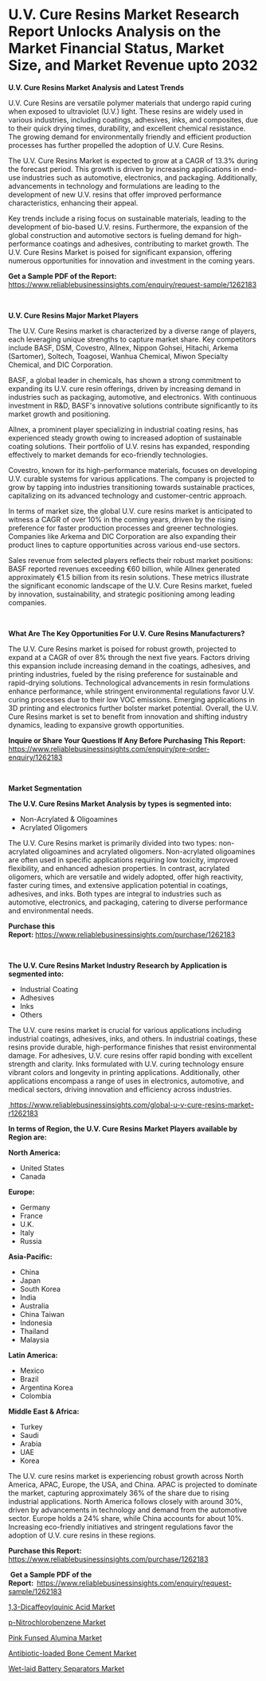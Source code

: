 <p><h1>U.V. Cure Resins Market Research Report Unlocks Analysis on the Market Financial Status, Market Size, and Market Revenue upto 2032</h1></p><p><strong>U.V. Cure Resins Market Analysis and Latest Trends</strong></p>
<p><p>U.V. Cure Resins are versatile polymer materials that undergo rapid curing when exposed to ultraviolet (U.V.) light. These resins are widely used in various industries, including coatings, adhesives, inks, and composites, due to their quick drying times, durability, and excellent chemical resistance. The growing demand for environmentally friendly and efficient production processes has further propelled the adoption of U.V. Cure Resins.</p><p>The U.V. Cure Resins Market is expected to grow at a CAGR of 13.3% during the forecast period. This growth is driven by increasing applications in end-use industries such as automotive, electronics, and packaging. Additionally, advancements in technology and formulations are leading to the development of new U.V. resins that offer improved performance characteristics, enhancing their appeal.</p><p>Key trends include a rising focus on sustainable materials, leading to the development of bio-based U.V. resins. Furthermore, the expansion of the global construction and automotive sectors is fueling demand for high-performance coatings and adhesives, contributing to market growth. The U.V. Cure Resins Market is poised for significant expansion, offering numerous opportunities for innovation and investment in the coming years.</p></p>
<p><strong>Get a Sample PDF of the Report:&nbsp;</strong> <a href="https://www.reliablebusinessinsights.com/enquiry/request-sample/1262183?utm_campaign=97&utm_medium=2&utm_source=Github&utm_content=ia&utm_term=24032025&utm_id=uv-cure-resins">https://www.reliablebusinessinsights.com/enquiry/request-sample/1262183</a></p>
<p>&nbsp;</p>
<p><strong>U.V. Cure Resins Major Market Players</strong></p>
<p><p>The U.V. Cure Resins market is characterized by a diverse range of players, each leveraging unique strengths to capture market share. Key competitors include BASF, DSM, Covestro, Allnex, Nippon Gohsei, Hitachi, Arkema (Sartomer), Soltech, Toagosei, Wanhua Chemical, Miwon Specialty Chemical, and DIC Corporation.</p><p>BASF, a global leader in chemicals, has shown a strong commitment to expanding its U.V. cure resin offerings, driven by increasing demand in industries such as packaging, automotive, and electronics. With continuous investment in R&D, BASF's innovative solutions contribute significantly to its market growth and positioning.</p><p>Allnex, a prominent player specializing in industrial coating resins, has experienced steady growth owing to increased adoption of sustainable coating solutions. Their portfolio of U.V. resins has expanded, responding effectively to market demands for eco-friendly technologies.</p><p>Covestro, known for its high-performance materials, focuses on developing U.V. curable systems for various applications. The company is projected to grow by tapping into industries transitioning towards sustainable practices, capitalizing on its advanced technology and customer-centric approach.</p><p>In terms of market size, the global U.V. cure resins market is anticipated to witness a CAGR of over 10% in the coming years, driven by the rising preference for faster production processes and greener technologies. Companies like Arkema and DIC Corporation are also expanding their product lines to capture opportunities across various end-use sectors.</p><p>Sales revenue from selected players reflects their robust market positions: BASF reported revenues exceeding €60 billion, while Allnex generated approximately €1.5 billion from its resin solutions. These metrics illustrate the significant economic landscape of the U.V. Cure Resins market, fueled by innovation, sustainability, and strategic positioning among leading companies.</p></p>
<p>&nbsp;</p>
<p><strong>What Are The Key Opportunities For U.V. Cure Resins Manufacturers?</strong></p>
<p><p>The U.V. Cure Resins market is poised for robust growth, projected to expand at a CAGR of over 8% through the next five years. Factors driving this expansion include increasing demand in the coatings, adhesives, and printing industries, fueled by the rising preference for sustainable and rapid-drying solutions. Technological advancements in resin formulations enhance performance, while stringent environmental regulations favor U.V. curing processes due to their low VOC emissions. Emerging applications in 3D printing and electronics further bolster market potential. Overall, the U.V. Cure Resins market is set to benefit from innovation and shifting industry dynamics, leading to expansive growth opportunities.</p></p>
<p><strong>Inquire or Share Your Questions If Any Before Purchasing This Report:</strong> <a href="https://www.reliablebusinessinsights.com/enquiry/pre-order-enquiry/1262183?utm_campaign=97&utm_medium=2&utm_source=Github&utm_content=ia&utm_term=24032025&utm_id=uv-cure-resins">https://www.reliablebusinessinsights.com/enquiry/pre-order-enquiry/1262183</a></p>
<p>&nbsp;</p>
<p><strong>Market Segmentation</strong></p>
<p><strong>The U.V. Cure Resins Market Analysis by types is segmented into:</strong></p>
<p><ul><li>Non-Acrylated & Oligoamines</li><li>Acrylated Oligomers</li></ul></p>
<p><p>The U.V. Cure Resins market is primarily divided into two types: non-acrylated oligoamines and acrylated oligomers. Non-acrylated oligoamines are often used in specific applications requiring low toxicity, improved flexibility, and enhanced adhesion properties. In contrast, acrylated oligomers, which are versatile and widely adopted, offer high reactivity, faster curing times, and extensive application potential in coatings, adhesives, and inks. Both types are integral to industries such as automotive, electronics, and packaging, catering to diverse performance and environmental needs.</p></p>
<p><strong>Purchase this Report:&nbsp;</strong><a href="https://www.reliablebusinessinsights.com/purchase/1262183?utm_campaign=97&utm_medium=2&utm_source=Github&utm_content=ia&utm_term=24032025&utm_id=uv-cure-resins">https://www.reliablebusinessinsights.com/purchase/1262183</a></p>
<p>&nbsp;</p>
<p><strong>The U.V. Cure Resins Market Industry Research by Application is segmented into:</strong></p>
<p><ul><li>Industrial Coating</li><li>Adhesives</li><li>Inks</li><li>Others</li></ul></p>
<p><p>The U.V. cure resins market is crucial for various applications including industrial coatings, adhesives, inks, and others. In industrial coatings, these resins provide durable, high-performance finishes that resist environmental damage. For adhesives, U.V. cure resins offer rapid bonding with excellent strength and clarity. Inks formulated with U.V. curing technology ensure vibrant colors and longevity in printing applications. Additionally, other applications encompass a range of uses in electronics, automotive, and medical sectors, driving innovation and efficiency across industries.</p></p>
<p><a href="https://www.reliablebusinessinsights.com/global-u-v-cure-resins-market-r1262183?utm_campaign=97&utm_medium=2&utm_source=Github&utm_content=ia&utm_term=24032025&utm_id=uv-cure-resins">&nbsp;https://www.reliablebusinessinsights.com/global-u-v-cure-resins-market-r1262183</a></p>
<p><strong>In terms of Region, the U.V. Cure Resins Market Players available by Region are:</strong></p>
<p>
    <p> <strong> North America: </strong>
        <ul>
            <li>United States</li>
            <li>Canada</li>
        </ul>
        </p> 
    <p> <strong> Europe: </strong>
        <ul>
            <li>Germany</li>
            <li>France</li>
            <li>U.K.</li>
            <li>Italy</li>
            <li>Russia</li>
        </ul>
        </p> 
    <p> <strong> Asia-Pacific: </strong>
        <ul>
            <li>China</li>
            <li>Japan</li>
            <li>South Korea</li>
            <li>India</li>
            <li>Australia</li>
            <li>China Taiwan</li>
            <li>Indonesia</li>
            <li>Thailand</li>
            <li>Malaysia</li>
        </ul>
        </p> 
    <p> <strong> Latin America: </strong>
        <ul>
            <li>Mexico</li>
            <li>Brazil</li>
            <li>Argentina Korea</li>
            <li>Colombia</li>
        </ul>
        </p> 
    <p> <strong> Middle East & Africa: </strong>
        <ul>
            <li>Turkey</li>
            <li>Saudi</li>
            <li>Arabia</li>
            <li>UAE</li>
            <li>Korea</li>
        </ul>
    </p>
    </p>
<p><p>The U.V. cure resins market is experiencing robust growth across North America, APAC, Europe, the USA, and China. APAC is projected to dominate the market, capturing approximately 36% of the share due to rising industrial applications. North America follows closely with around 30%, driven by advancements in technology and demand from the automotive sector. Europe holds a 24% share, while China accounts for about 10%. Increasing eco-friendly initiatives and stringent regulations favor the adoption of U.V. cure resins in these regions.</p></p>
<p><strong>Purchase this Report: </strong><a href="https://www.reliablebusinessinsights.com/purchase/1262183?utm_campaign=97&utm_medium=2&utm_source=Github&utm_content=ia&utm_term=24032025&utm_id=uv-cure-resins">https://www.reliablebusinessinsights.com/purchase/1262183</a></p>
<p>&nbsp;<strong>Get a Sample PDF of the Report:&nbsp;&nbsp;</strong><a href="https://www.reliablebusinessinsights.com/enquiry/request-sample/1262183?utm_campaign=97&utm_medium=2&utm_source=Github&utm_content=ia&utm_term=24032025&utm_id=uv-cure-resins">https://www.reliablebusinessinsights.com/enquiry/request-sample/1262183</a></p>
<p><strong></strong></p>
<p><p><a href="https://github.com/widlerumland/Market-Research-Report-List-1/blob/main/13-dicaffeoylquinic-acid-market.md?utm_campaign=97&utm_medium=2&utm_source=Github&utm_content=ia&utm_term=24032025&utm_id=uv-cure-resins">1,3-Dicaffeoylquinic Acid Market</a></p><p><a href="https://github.com/uldularido/Market-Research-Report-List-1/blob/main/p-nitrochlorobenzene-market.md?utm_campaign=97&utm_medium=2&utm_source=Github&utm_content=ia&utm_term=24032025&utm_id=uv-cure-resins">p-Nitrochlorobenzene Market</a></p><p><a href="https://github.com/akitamegge65/Market-Research-Report-List-1/blob/main/pink-funsed-alumina-market.md?utm_campaign=97&utm_medium=2&utm_source=Github&utm_content=ia&utm_term=24032025&utm_id=uv-cure-resins">Pink Funsed Alumina Market</a></p><p><a href="https://github.com/gummaarmel83/Market-Research-Report-List-1/blob/main/antibiotic-loaded-bone-cement-market.md?utm_campaign=97&utm_medium=2&utm_source=Github&utm_content=ia&utm_term=24032025&utm_id=uv-cure-resins">Antibiotic-loaded Bone Cement Market</a></p><p><a href="https://github.com/panciujoslin3/Market-Research-Report-List-1/blob/main/wet-laid-battery-separators-market.md?utm_campaign=97&utm_medium=2&utm_source=Github&utm_content=ia&utm_term=24032025&utm_id=uv-cure-resins">Wet-laid Battery Separators Market</a></p></p>